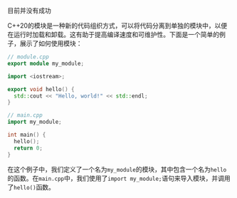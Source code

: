 目前并没有成功 

C++20的模块是一种新的代码组织方式，可以将代码分离到单独的模块中，以便在运行时加载和卸载。这有助于提高编译速度和可维护性。下面是一个简单的例子，展示了如何使用模块：

```c++
// module.cpp
export module my_module;

import <iostream>;

export void hello() {
  std::cout << "Hello, world!" << std::endl;
}
```

```c++
// main.cpp
import my_module;

int main() {
  hello();
  return 0;
}
```

在这个例子中，我们定义了一个名为`my_module`的模块，其中包含一个名为`hello`的函数。在`main.cpp`中，我们使用了`import my_module;`语句来导入模块，并调用了`hello()`函数。